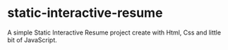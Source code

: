 # static-interactive-resume
A simple Static Interactive Resume project create with Html, Css and little bit of JavaScript.
